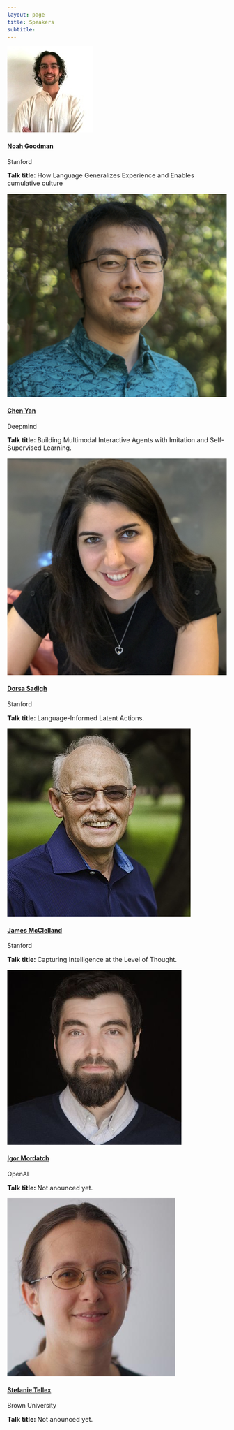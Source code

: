 ```yaml
---
layout: page
title: Speakers
subtitle: 
---
```

 
<div class='row'>
  <div class="col-3">
    <div class="frame">
      <img class="speaker-img" src='/assets/img/noah.jpg'>
    </div>
  </div>
  <div class="col-9">
    <h4> <a href="https://cocolab.stanford.edu/ndg" target="_blank"> Noah Goodman </a></h4>
    <p class='speaker-affiliation'> Stanford</p>
      <p style='font-size: 11pt;'>
        <b>Talk title: </b>  How Language Generalizes Experience and Enables cumulative culture
    </p>
  </div>
</div>

<div class='row'>
  <div class="col-3">
    <div class="frame">
    <img class="speaker-img" src='/assets/img/cyan.png'>
  </div>
  </div>
  <div class="col-9">
    <h4> <a href="">Chen Yan</a> </h4>
    <p class='speaker-affiliation'> Deepmind</p>
      <p style='font-size: 11pt;'>
        <b>Talk title: </b> Building Multimodal Interactive Agents with Imitation and Self-Supervised Learning.
    </p>
  </div>
</div>

<div class='row'>
  <div class="col-3">
    <div class="frame">
    <img class="speaker-img" src='/assets/img/dorsasadigh.jpg'>
  </div>
  </div>
  <div class="col-9">
    <h4> <a href="https://dorsa.fyi/" target="_blank">Dorsa Sadigh</a> </h4>
    <p class='speaker-affiliation'> Stanford</p>
      <p style='font-size: 11pt;'>
        <b>Talk title: </b> Language-Informed Latent Actions.
    </p>
  </div>
</div>

<div class='row'>
  <div class="col-3">
    <div class="frame">
    <img class="speaker-img" src='/assets/img/jmcclelland.jpg'>
  </div>
  </div>
  <div class="col-9">
    <h4> <a href="">James McClelland</a> </h4>
    <p class='speaker-affiliation'> Stanford</p>
      <p style='font-size: 11pt;'>
        <b>Talk title: </b> Capturing Intelligence at the Level of Thought.
    </p>
  </div>
</div> 

<div class='row'>
  <div class="col-3">
    <div class="frame">
    <img class="speaker-img" src='/assets/img/igormordatch.jpg'>
  </div>
  </div>
  <div class="col-9">
    <h4> <a href="">Igor Mordatch</a> </h4>
    <p class='speaker-affiliation'> OpenAI</p>
      <p style='font-size: 11pt;'>
        <b>Talk title: </b> Not anounced yet.
    </p>
  </div>
</div> 

<div class='row'>
  <div class="col-3">
    <div class="frame">
    <img class="speaker-img" src='/assets/img/stellex.png'>
  </div>
  </div>
  <div class="col-9">
    <h4> <a href="">Stefanie Tellex</a> </h4>
    <p class='speaker-affiliation'>Brown University</p>
      <p style='font-size: 11pt;'>
        <b>Talk title: </b> Not anounced yet.
    </p>
  </div>
</div> 

<!-- <table>
  <tr>
    <td>Noah Goodman </td>
    <td>"How language generalizes experience and enables cumulative culture."</td>
    <td>(confirmed)</td>
  </tr>
  <tr>
    <td>Chen Yan</td>
    <td>"Building Multimodal Interactive Agents with Imitation and Self-Supervised Learning."</td>
    <td>(confirmed)</td>
  </tr>
  <tr>
    <td>Dorsa Sadigh</td>
    <td>"Language-Informed Latent Actions." </td>
    <td>(confirmed)</td>
  </tr>
  <tr>
    <td>James McClelland</td>
    <td>TBD</td>
    <td>(confirmed)</td>
  </tr>
    <tr>
    <td>Stephanie Tellex</td>
    <td>TBD</td>
    <td>(invited)</td>
  </tr>
  <tr>
    <td>Igor Mordatch</td>
    <td>TBD</td>
    <td>(confirmed)</td>
  </tr>
  <tr>
    <td>Andy Clark</td>
    <td>TBD</td>
    <td>(invited)</td>
  </tr>

</table> -->



